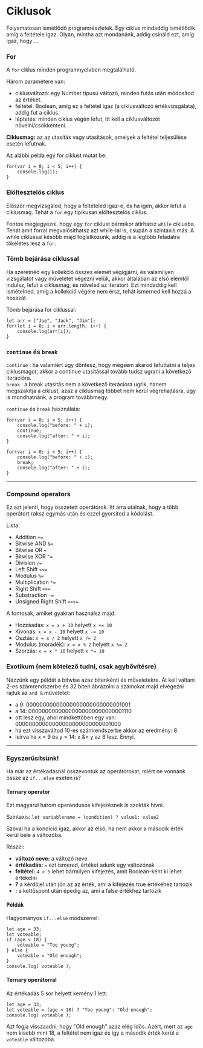 # Ciklusok
Folyamatosan ismétlődő programrészletek. Egy ciklus mindaddig ismétlődik amíg a feltétele igaz. Olyan, mintha azt mondanánk, addig csináld ezt, amíg igaz, hogy ...

### For
A `for` ciklus minden programnyelvben megtalálható.

Három paramétere van:
* ciklusváltozó: egy Number típusú változó, minden futás után módosítod az értékét.
* feltétel: Boolean, amíg ez a feltétel igaz (a ciklusváltozó értékvizsgálata), addig fut a ciklus.
* léptetés: minden ciklus végén lefut, itt kell a ciklusváltozót növelni/csökkenteni.

**Ciklusmag:** az az utasítás vagy utasítások, amelyek a feltétel teljesülése esetén lefutnak.

Az alábbi példa egy for ciklust mutat be:
```
for(var i = 0; i < 5; i++) {
    console.log(i);
}
```
### Elöltesztelős ciklus
Először megvizsgálod, hogy a feltételed igaz-e, és ha igen, akkor lefut a ciklusmag. Tehát a `for` egy tipikusan elöltesztelős ciklus.

Fontos megjegyezni, hogy egy `for` ciklust bármikor átírhatsz `while` ciklusba. Tehát amit forral megvalósíthatsz azt while-lal is, csupán a szintaxis más. A while ciklussal később majd foglalkozunk, addig is a legtöbb feladatra tökéletes lesz a `for`.

### Tömb bejárása ciklussal
Ha szeretnéd egy kollekció összes elemét végigjárni, és valamilyen vizsgálatot vagy műveletet végezni velük, akkor általában az első elemtől indulsz, lefut a ciklusmag, és növeled az iterátort. Ezt mindaddig kell ismételned, amíg a kollekció végére nem érsz, tehát ismerned kell hozzá a hosszát.

Tömb bejárása for ciklussal:
```
let arr = ["Joe", "Jack", "Jim"];
for(let i = 0; i < arr.length; i++) {
    console.log(arr[i]);
}
```

### `continue` és `break`
`continue` : ha valamiért úgy döntesz, hogy mégsem akarod lefuttatni a teljes ciklusmagot, akkor a continue utasítással tovább tudsz ugrani a következő iterációra.  
`break` : a break utasítás nem a következő iterációra ugrik, hanem megszakítja a ciklust, azaz a ciklusmag többet nem kerül végrehajtásra, úgy is mondhatnánk, a program továbbmegy.

`continue` és `break` használata:
```
for(var i = 0; i < 5; i++) {
    console.log("before: " + i);
    continue;
    console.log("after: " + i);
}
```

```
for(var i = 0; i < 5; i++) {
    console.log("before: " + i);
    break;
    console.log("after: " + i);
}
```

***

### Compound operators
Ez azt jelenti, hogy összetett operátorok. Itt arra utalnak, hogy a több operátort raksz egymás után és ezzel gyorsítod a kódolást.

Lista:
* Addition `+=`
* Bitwise AND `&=`
* Bitwise OR `=`
* Bitwise XOR `^=`
* Division `/=`
* Left Shift `<<=`
* Modulus `%=`
* Multiplication `*=`
* Right Shift `>>=`
* Substraction `-=`
* Unsigned Right Shift `>>>=`
  
A fontosak, amiket gyakran használsz majd:
* Hozzáadás: `x = x + 10`  helyett `x += 10`
* Kivonás: `x = x - 10`  helyett `x -= 10`
* Osztás: `x = x / 2` helyett `x /= 2`
* Modulus (maradék): `x = x % 2` helyett `x %= 2`
* Szorzás: `x = x * 10`  helyett `x *= 10`

### Exotikum (nem kötelező tudni, csak agybővítésre)
Nézzünk egy példát a bitwise azaz bitenkénti és műveletekre. Át kell váltani 2-es számrendszerbe és 32 biten ábrázolni a számokat majd elvégezni rajtuk az `and &` műveletet:

* a 9: 00000000000000000000000000001001
* a 14: 00000000000000000000000000001110
* ott lesz egy, ahol mindkettőben egy van: 00000000000000000000000000001000
* ha ezt visszaváltod 10-es számrendszerbe akkor az eredmény: 8
* leírva ha x = 9 és y = 14: x &= y az 8 lesz. Ennyi.

***

### Egyszerűsítsünk!
Ha már az értékadásnál összevontuk az operátorokat, miért ne vonnánk össze az `if...else` esetén is?

#### Ternary operator
Ezt magyarul három operandusos kifejezésnek is szokták hívni.

Szintaxis:
`let variablename = (condition) ? value1: value2`  

Szóval ha a kondíció igaz, akkor az első, ha nem akkor a második érték kerül bele a változóba.

Részei:
* **változó neve:** a változó neve
* **értékadás:** `=` ezt ismered, értéket adunk egy változónak
* **feltétel:** `4 > 5` lehet bármilyen kifejezés, amit Boolean-ként ki lehet értékelni
* **?** a kérdőjel után jön az az érték, ami a kifejezés true értékéhez tartozik
* **:** a kettőspont után épedig az, ami a false értékhez tartozik

#### Példák
Hagyományos `if...else` módszerrel:
```
let age = 33;
let voteable;
if (age < 18) {
    voteable = "Too young";
} else {
    voteable = "Old enough";
}
console.log( voteable );
```

#### Ternary operátorral
Az értékadás 5 sor helyett kemény 1 lett:
```
let age = 33;
let voteable = (age < 18) ? "Too young": "Old enough";
console.log( voteable );
```

Azt fogja visszaadni, hogy "Old enough" azaz elég idős. Azért, mert az `age` nem kisebb mint 18, a feltétel nem igaz és így a második érték kerül a `voteable` változóba.